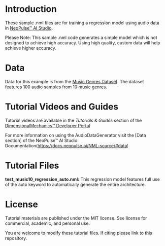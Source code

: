 # Introduction
These sample .nml files are for training a regression model using audio data in [NeoPulse™ AI Studio](https://aws.amazon.com/marketplace/pp/B074NDG36S/ref=vdr_rf).

Please Note: This sample .nml code generates a simple model which is not designed to achieve high accuracy. Using high quality, custom data will help achieve higher accuracy.

# Data
Data for this example is from the [Music Genres Dataset](http://opihi.cs.uvic.ca/sound/genres.tar.gz). The dataset features 100 audio samples from 10 music genres.

# Tutorial Videos and Guides
Tutorial videos are available in the *Tutorials & Guides* section of the [DimensionalMechanics™ Developer Portal](https://dimensionalmechanics.com/ai-developer-portal)

For more information on using the AudioDataGenerator visit the [Data section] of the NeoPulse™ AI Studio Documentation(https://docs.neopulse.ai/NML-source/#data)

# Tutorial Files

**test_music10_regression_auto.nml:** This regression model features full use of the auto keyword to automatically generate the entire architecture.


# License
Tutorial materials are published under the MIT license. See license for commercial, academic, and personal use.

You are welcome to modify these tutorial files. If citing please link to this repository.
